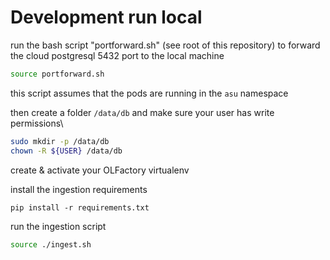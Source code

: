 # Development run local

run the bash script "portforward.sh" (see root of this repository) to forward the cloud postgresql 5432 port to the local machine
```bash
source portforward.sh
```

this script assumes that the pods are running in the `asu` namespace

then create a folder `/data/db` and make sure your user has write permissions\
```bash
sudo mkdir -p /data/db
chown -R ${USER} /data/db
```

create & activate your OLFactory virtualenv

install the ingestion requirements

```
pip install -r requirements.txt
```

run the ingestion script
```bash
source ./ingest.sh
```
